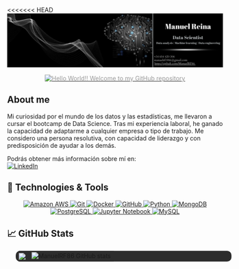 <<<<<<< HEAD
![Texto alternativo](src/img/banner.png)

<p align="center">
  <a href="https://git.io/typing-svg">
    <img src="https://readme-typing-svg.herokuapp.com?font=Abril+Fatface&color=999999&center=true&vCenter=true&width=800&lines=Hello+World%21%21;Welcome+to+my+GitHub+repository" alt="Hello World!! Welcome to my GitHub repository" style="color: #999999">
  </a>
</p>


## About me

<p> 
Mi curiosidad por el mundo de los datos y las estadísticas, me llevaron
a cursar el bootcamp de Data Science.
Tras mi experiencia laboral, he ganado la capacidad de adaptarme a
cualquier empresa o tipo de trabajo.
Me considero una persona resolutiva, con capacidad de liderazgo y con
predisposición de ayudar a los demás.


Podrás obtener más información sobre mí en:  
  <a href="https://www.linkedin.com/in/manuel-reina-fernandez/" target="_blank">
    <img src="https://cdn-icons-png.flaticon.com/512/174/174857.png" height="40" alt="LinkedIn">
  </a>
</p>

## 🔧 Technologies & Tools

<p align="center">
  <a href="https://aws.amazon.com/">
    <img src="https://img.shields.io/badge/Amazon_AWS-232F3E?style=for-the-badge&logo=amazon-aws&logoColor=white" height="60" alt="Amazon AWS">
  </a>
  <a href="https://git-scm.com/">
    <img src="https://img.shields.io/badge/-Git-F05032?style=for-the-badge&logo=git&logoColor=white" height="60" alt="Git">
  </a>
  <a href="https://www.docker.com/">
    <img src="https://img.shields.io/badge/-Docker-2496ED?style=for-the-badge&logo=docker&logoColor=white" height="60" alt="Docker">
  </a>
  <a href="https://github.com/">
    <img src="https://img.shields.io/badge/-GitHub-181717?style=for-the-badge&logo=github&logoColor=white" height="60" alt="GitHub">
  </a>
  <a href="https://www.python.org/">
    <img src="https://img.shields.io/badge/-Python-3776AB?style=for-the-badge&logo=python&logoColor=white" height="60" alt="Python">
  </a>
  <a href="https://www.mongodb.com/">
    <img src="https://img.shields.io/badge/-MongoDB-47A248?style=for-the-badge&logo=mongodb&logoColor=white" height="60" alt="MongoDB">
  </a>
  <a href="https://www.postgresql.org/">
    <img src="https://img.shields.io/badge/-PostgreSQL-336791?style=for-the-badge&logo=postgresql&logoColor=white" height="60" alt="PostgreSQL">
  </a>
  <a href="https://jupyter.org/">
    <img src="https://img.shields.io/badge/Jupyter-Notebook-F37626?style=for-the-badge&logo=jupyter&logoColor=white" height="60" alt="Jupyter Notebook">
  </a>
  <a href="https://www.mysql.com/">
    <img src="https://img.shields.io/badge/MySQL-4479A1?style=for-the-badge&logo=mysql&logoColor=white" height="60" alt="MySQL">
  </a>
</p>

## &#x1f4c8; GitHub Stats

<table align="center" style="margin: 20px 20px; background-color: #2d2d2d; border-radius: 10px;">
  <tr>
    <td align="center">
      <a href="https://github.com/ManuelRF86">
        <img align="center" src="https://github-readme-stats.vercel.app/api/top-langs/?username=ManuelRF86&hide=java,html,tex&title_color=ffffff&text_color=c9cacc&icon_color=2bbc8a&bg_color=1d1f21&langs_count=3" />
      </a>
    </td>
    <td align="center">
      <img src="https://github-readme-stats.vercel.app/api?username=ManuelRF86&show_icons=true&theme=dark" alt="ManuelRF86 GitHub stats">
    </td>
  </tr>
</table>

